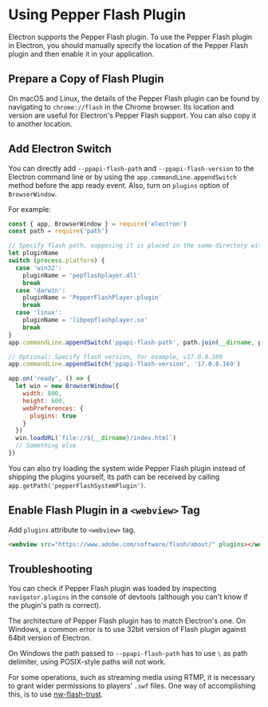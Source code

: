 # Using Pepper Flash Plugin

Electron supports the Pepper Flash plugin. To use the Pepper Flash plugin in Electron, you should manually specify the location of the Pepper Flash plugin and then enable it in your application.

## Prepare a Copy of Flash Plugin

On macOS and Linux, the details of the Pepper Flash plugin can be found by navigating to `chrome://flash` in the Chrome browser. Its location and version are useful for Electron's Pepper Flash support. You can also copy it to another location.

## Add Electron Switch

You can directly add `--ppapi-flash-path` and `--ppapi-flash-version` to the Electron command line or by using the `app.commandLine.appendSwitch` method before the app ready event. Also, turn on `plugins` option of `BrowserWindow`.

For example:

```javascript
const { app, BrowserWindow } = require('electron')
const path = require('path')

// Specify flash path, supposing it is placed in the same directory with main.js.
let pluginName
switch (process.platform) {
  case 'win32':
    pluginName = 'pepflashplayer.dll'
    break
  case 'darwin':
    pluginName = 'PepperFlashPlayer.plugin'
    break
  case 'linux':
    pluginName = 'libpepflashplayer.so'
    break
}
app.commandLine.appendSwitch('ppapi-flash-path', path.join(__dirname, pluginName))

// Optional: Specify flash version, for example, v17.0.0.169
app.commandLine.appendSwitch('ppapi-flash-version', '17.0.0.169')

app.on('ready', () => {
  let win = new BrowserWindow({
    width: 800,
    height: 600,
    webPreferences: {
      plugins: true
    }
  })
  win.loadURL(`file://${__dirname}/index.html`)
  // Something else
})
```

You can also try loading the system wide Pepper Flash plugin instead of shipping the plugins yourself, its path can be received by calling `app.getPath('pepperFlashSystemPlugin')`.

## Enable Flash Plugin in a `<webview>` Tag

Add `plugins` attribute to `<webview>` tag.

```html
<webview src="https://www.adobe.com/software/flash/about/" plugins></webview>
```

## Troubleshooting

You can check if Pepper Flash plugin was loaded by inspecting `navigator.plugins` in the console of devtools (although you can't know if the plugin's path is correct).

The architecture of Pepper Flash plugin has to match Electron's one. On Windows, a common error is to use 32bit version of Flash plugin against 64bit version of Electron.

On Windows the path passed to `--ppapi-flash-path` has to use `\` as path delimiter, using POSIX-style paths will not work.

For some operations, such as streaming media using RTMP, it is necessary to grant wider permissions to players’ `.swf` files. One way of accomplishing this, is to use [nw-flash-trust](https://github.com/szwacz/nw-flash-trust).
